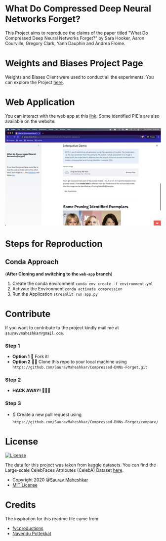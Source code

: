 # What Do Compressed Deep Neural Networks Forget?

This Project aims to reproduce the claims of the paper titled "What Do Compressed Deep Neural Networks Forget?" by Sara Hooker, Aaron Courville, Gregory Clark, Yann Dauphin and Andrea Frome. 

# Weights and Biases Project Page

Weights and Biases Client were used to conduct all the experiments. You can explore the Project [here](https://wandb.ai/sauravmaheshkar/exploring-bias-and-compression).


# Web Application

You can interact with the web app at this [link](https://share.streamlit.io/sauravmaheshkar/compressed-dnns-forget/web-app/app.py). Some identified PIE's are also available on the website.

![Banner Image](https://github.com/SauravMaheshkar/Compressed-DNNs-Forget/blob/web-app/App-Image.png)

# Steps for Reproduction

## Conda Approach

(**After Cloning and switching to the `web-app` branch**)

1. Create the conda environment `conda env create -f environment.yml`
2. Activate the Environment `conda activate compression`
3. Run the Application `streamlit run app.py`




# Contribute

If you want to contribute to the project kindly mail me at `sauravvmaheshkar@gmail.com`.

### Step 1
 - **Option 1**
   🍴 Fork it!  
 - **Option 2**
    👯‍♂️ Clone this repo to your local machine using `https://github.com/SauravMaheshkar/Compressed-DNNs-Forget.git`
### Step 2

- **HACK AWAY!** 🔨🔨🔨

### Step 3

- 🔃 Create a new pull request using `https://github.com/SauravMaheshkar/Compressed-DNNs-Forget/compare/`


# License

[![License](http://img.shields.io/:license-mit-blue.svg)](http://doge.mit-license.org)

The data for this project was taken from kaggle datasets. You can find the Large-scale CelebFaces Attributes (CelebA) Dataset [here](http://mmlab.ie.cuhk.edu.hk/projects/CelebA.html).

- Copyright 2020 @[Saurav Maheshkar](https://sauravmaheshkar.github.io/)
- [MIT License](https://opensource.org/licenses/MIT)


# Credits

The inspiration for this readme file came from
- [fvcproductions](https://gist.github.com/fvcproductions/1bfc2d4aecb01a834b46#license)
- [Navendu Pottekkat](https://github.com/navendu-pottekkat/awesome-readme/blob/master/README-template.md)
